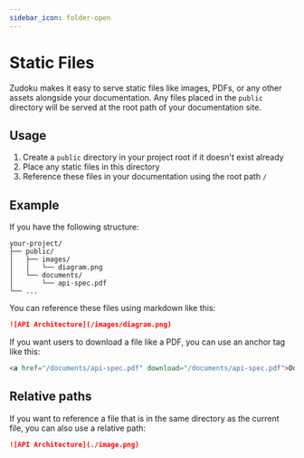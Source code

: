 ```yaml
---
sidebar_icon: folder-open
---
```


# Static Files

Zudoku makes it easy to serve static files like images, PDFs, or any other assets alongside your documentation. Any files placed in the `public` directory will be served at the root path of your documentation site.

## Usage

1. Create a `public` directory in your project root if it doesn't exist already
2. Place any static files in this directory
3. Reference these files in your documentation using the root path `/`

## Example

If you have the following structure:

```
your-project/
├── public/
│   ├── images/
│   │   └── diagram.png
│   └── documents/
│       └── api-spec.pdf
└── ...
```

You can reference these files using markdown like this:

```md
![API Architecture](/images/diagram.png)
```

If you want users to download a file like a PDF, you can use an anchor tag like this:

```html
<a href="/documents/api-spec.pdf" download="/documents/api-spec.pdf">Download API specification</a>
```

## Relative paths

If you want to reference a file that is in the same directory as the current file, you can also use a relative path:

```md title="page.mdx"
![API Architecture](./image.png)
```

